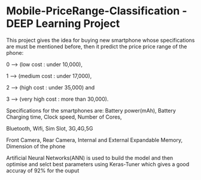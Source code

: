 # Mobile-PriceRange-Classification - DEEP Learning Project
This project gives the idea for buying new smartphone whose specifications are must be mentioned before, then it predict the price price range of the phone:

 0 --> (low cost : under 10,000),
 
 1 --> (medium cost : under 17,000),
 
 2 --> (high cost : under 35,000) and 
 
 3 --> (very high cost : more than 30,000).
 
 
 Specifications for the smartphones are:   Battery power(mAh),  Battery Charging time,  Clock speed,  Number of Cores,  
 
 Bluetooth, Wifi, Sim Slot, 3G,4G,5G
 
 Front Camera, Rear Camera, Internal and External Expandable Memory, Dimension of the phone
 
 
 Artificial Neural Networks(ANN) is used to build the model and then optimise and selct best parameters using Keras-Tuner which gives a good accuray of 92% for the ouput

